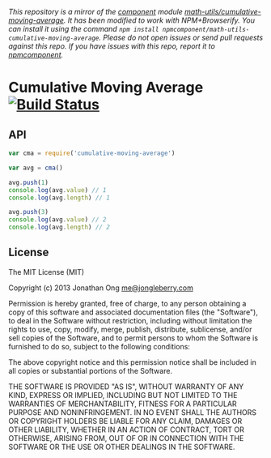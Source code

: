 *This repository is a mirror of the [component](http://component.io) module [math-utils/cumulative-moving-average](http://github.com/math-utils/cumulative-moving-average). It has been modified to work with NPM+Browserify. You can install it using the command `npm install npmcomponent/math-utils-cumulative-moving-average`. Please do not open issues or send pull requests against this repo. If you have issues with this repo, report it to [npmcomponent](https://github.com/airportyh/npmcomponent).*
# Cumulative Moving Average [![Build Status](https://travis-ci.org/math-utils/cumulative-moving-average.png)](https://travis-ci.org/math-utils/cumulative-moving-average)

## API

```js
var cma = require('cumulative-moving-average')

var avg = cma()

avg.push(1)
console.log(avg.value) // 1
console.log(avg.length) // 1

avg.push(3)
console.log(avg.value) // 2
console.log(avg.length) // 2
```

## License

The MIT License (MIT)

Copyright (c) 2013 Jonathan Ong me@jongleberry.com

Permission is hereby granted, free of charge, to any person obtaining a copy
of this software and associated documentation files (the "Software"), to deal
in the Software without restriction, including without limitation the rights
to use, copy, modify, merge, publish, distribute, sublicense, and/or sell
copies of the Software, and to permit persons to whom the Software is
furnished to do so, subject to the following conditions:

The above copyright notice and this permission notice shall be included in
all copies or substantial portions of the Software.

THE SOFTWARE IS PROVIDED "AS IS", WITHOUT WARRANTY OF ANY KIND, EXPRESS OR
IMPLIED, INCLUDING BUT NOT LIMITED TO THE WARRANTIES OF MERCHANTABILITY,
FITNESS FOR A PARTICULAR PURPOSE AND NONINFRINGEMENT. IN NO EVENT SHALL THE
AUTHORS OR COPYRIGHT HOLDERS BE LIABLE FOR ANY CLAIM, DAMAGES OR OTHER
LIABILITY, WHETHER IN AN ACTION OF CONTRACT, TORT OR OTHERWISE, ARISING FROM,
OUT OF OR IN CONNECTION WITH THE SOFTWARE OR THE USE OR OTHER DEALINGS IN
THE SOFTWARE.